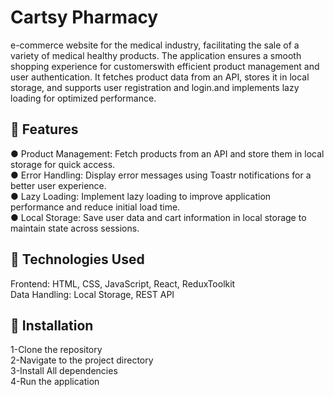 <h1> Cartsy Pharmacy </h1>
e-commerce website for the medical industry, facilitating the sale of a variety of medical healthy products. The application ensures a smooth shopping experience for customerswith efficient product management and user authentication.
It fetches product data from an API, stores it in local storage, and supports user registration and login.and implements lazy loading for optimized performance.<br>

🚀 Features
---
● Product Management: Fetch products from an API and store them in local storage for quick access.<br>
● Error Handling: Display error messages using Toastr notifications for a better user experience.<br>
● Lazy Loading: Implement lazy loading to improve application performance and reduce initial load time.<br> 
● Local Storage: Save user data and cart information in local storage to maintain state across sessions.

🚀 Technologies Used
---
Frontend: HTML, CSS, JavaScript, React, ReduxToolkit <br>
Data Handling: Local Storage, REST API<br>

🚀 Installation
---
1-Clone the repository<br>
2-Navigate to the project directory<br>
3-Install All dependencies<br>
4-Run the application<br>
